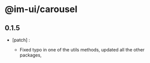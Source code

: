 # @im-ui/carousel

## 0.1.5
- [patch] :

  - Fixed typo in one of the utils methods, updated all the other packages,
